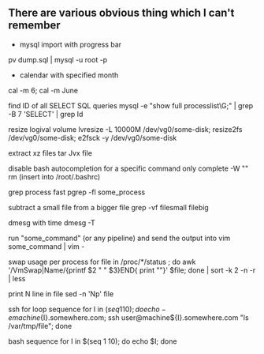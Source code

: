 There are various obvious thing which I can't remember
------------------------------------------------------

* mysql import with progress bar

pv dump.sql | mysql -u root -p

* calendar with specified month

cal -m 6; cal -m June

find ID of all SELECT SQL queries
mysql -e "show full processlist\G;" | grep -B 7 'SELECT' | grep Id

resize logival volume
lvresize -L 10000M /dev/vg0/some-disk; resize2fs /dev/vg0/some-disk; e2fsck -y /dev/vg0/some-disk

extract xz files
tar Jvx file

disable bash autocompletion for a specific command only
complete -W "" rm (insert into /root/.bashrc)

grep process fast
pgrep -fl some_process

subtract a small file from a bigger file
grep -vf filesmall filebig

dmesg with time
dmesg -T

run "some_command" (or any pipeline) and send the output into vim
some_command | vim -

swap usage per process
for file in /proc/*/status ; do awk '/VmSwap|Name/{printf $2 " " $3}END{ print ""}' $file; done | sort -k 2 -n -r | less

print N line in file
sed -n 'Np' file

ssh for loop sequence
for I in $(seq 1 10); do echo -e machine${I}.somewhere.com; ssh user@machine${I}.somewhere.com "ls /var/tmp/file"; done

bash sequence
for I in $(seq 1 10); do echo $I; done
